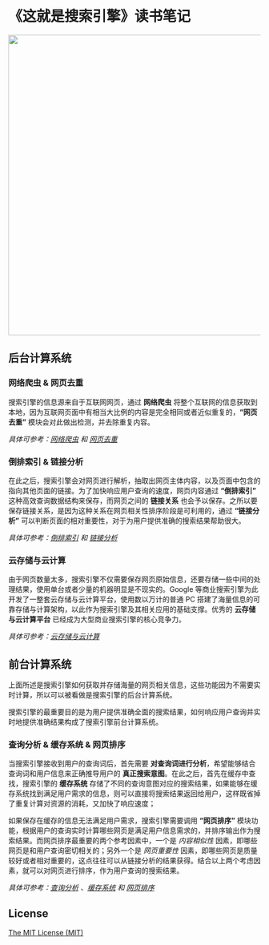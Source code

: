 # 《这就是搜索引擎》读书笔记

<div align="center">    
    <img src="https://cdn.lichangao.com/wp-content/uploads/2019/11/搜索引擎架构.png" height=600px />
</div>

## 后台计算系统

### 网络爬虫 & 网页去重

搜索引擎的信息源来自于互联网网页，通过 **网络爬虫** 将整个互联网的信息获取到本地，因为互联网页面中有相当大比例的内容是完全相同或者近似重复的，**“网页去重”** 模块会对此做出检测，并去除重复内容。

*具体可参考：[网络爬虫](./网络爬虫) 和 [网页去重](./网页去重)*

### 倒排索引 & 链接分析

在此之后，搜索引擎会对网页进行解析，抽取出网页主体内容，以及页面中包含的指向其他页面的链接。为了加快响应用户查询的速度，网页内容通过 **“倒排索引”** 这种高效查询数据结构来保存，而网页之间的 **链接关系** 也会予以保存。之所以要保存链接关系，是因为这种关系在网页相关性排序阶段是可利用的，通过 **“链接分析”** 可以判断页面的相对重要性，对于为用户提供准确的搜索结果帮助很大。

*具体可参考：[倒排索引](./倒排索引) 和 [链接分析](./链接分析)*

### 云存储与云计算

由于网页数量太多，搜索引擎不仅需要保存网页原始信息，还要存储一些中间的处理结果，使用单台或者少量的机器明显是不现实的。Google 等商业搜索引擎为此开发了一整套云存储与云计算平台，使用数以万计的普通 PC 搭建了海量信息的可靠存储与计算架构，以此作为搜索引擎及其相关应用的基础支撑。优秀的 **云存储与云计算平台** 已经成为大型商业搜索引擎的核心竞争力。

*具体可参考：[云存储与云计算](./云存储与云计算)*

## 前台计算系统

上面所述是搜索引擎如何获取并存储海量的网页相关信息，这些功能因为不需要实时计算，所以可以被看做是搜索引擎的后台计算系统。

搜索引擎的最重要目的是为用户提供准确全面的搜索结果，如何响应用户查询并实时地提供准确结果构成了搜索引擎前台计算系统。

### 查询分析 & 缓存系统 & 网页排序

当搜索引擎接收到用户的查询词后，首先需要 **对查询词进行分析**，希望能够结合查询词和用户信息来正确推导用户的 **真正搜索意图**。在此之后，首先在缓存中查找，搜索引擎的 **缓存系统** 存储了不同的查询意图对应的搜索结果，如果能够在缓存系统找到满足用户需求的信息，则可以直接将搜索结果返回给用户，这样既省掉了重复计算对资源的消耗，又加快了响应速度；

如果保存在缓存的信息无法满足用户需求，搜索引擎需要调用 **“网页排序”** 模块功能，根据用户的查询实时计算哪些网页是满足用户信息需求的，并排序输出作为搜索结果。而网页排序最重要的两个参考因素中，一个是 *内容相似性* 因素，即哪些网页是和用户查询密切相关的；另外一个是 *网页重要性* 因素，即哪些网页是质量较好或者相对重要的，这点往往可以从链接分析的结果获得。结合以上两个考虑因素，就可以对网页进行排序，作为用户查询的搜索结果。

*具体可参考：[查询分析](./查询分析) 、[缓存系统](./缓存系统) 和 [网页排序](./网页排序)*

## License

[The MIT License (MIT)](./LICENSE)